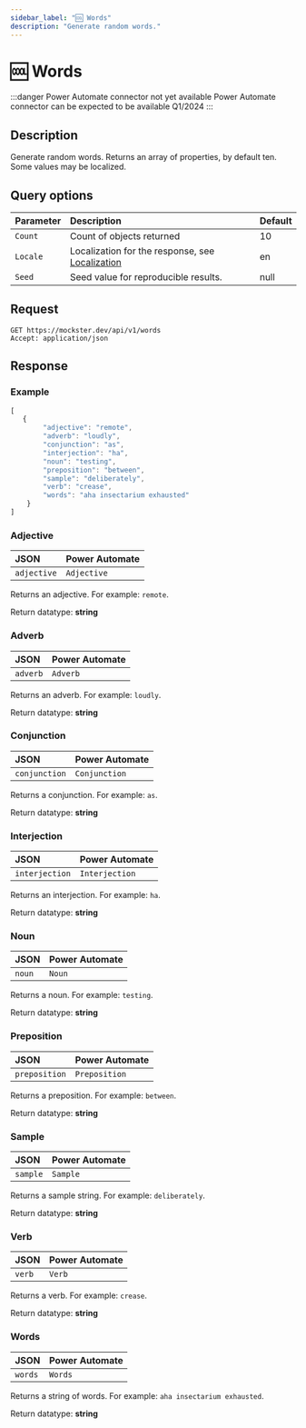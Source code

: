 ```yaml
---
sidebar_label: "🆒 Words"
description: "Generate random words."
---
```


# 🆒 Words

:::danger Power Automate connector not yet available
Power Automate connector can be expected to be available Q1/2024
:::

## Description

Generate random words. Returns an array of properties, by default ten. Some values may be localized.

## Query options

|Parameter|Description|Default|
|---------|:---------|---------|
|`Count`| Count of objects returned | 10 |
|`Locale`| Localization for the response, see [Localization](./../localization) | en |
|`Seed` | Seed value for reproducible results. | null |

## Request

```http title="HTTP"
GET https://mockster.dev/api/v1/words
Accept: application/json  
```

## Response 

### Example 

```jsx title="JSON"
[
   {
        "adjective": "remote",
        "adverb": "loudly",
        "conjunction": "as",
        "interjection": "ha",
        "noun": "testing",
        "preposition": "between",
        "sample": "deliberately",
        "verb": "crease",
        "words": "aha insectarium exhausted"
    }
]
```
### Adjective

|JSON|Power Automate|
|:---------|:---------|
`adjective`|`Adjective`

Returns an adjective. For example: `remote`.

Return datatype: **string**

### Adverb

|JSON|Power Automate|
|:---------|:---------|
`adverb`|`Adverb`

Returns an adverb. For example: `loudly`.

Return datatype: **string**

### Conjunction

|JSON|Power Automate|
|:---------|:---------|
`conjunction`|`Conjunction`

Returns a conjunction. For example: `as`.

Return datatype: **string**

### Interjection

|JSON|Power Automate|
|:---------|:---------|
`interjection`|`Interjection`

Returns an interjection. For example: `ha`.

Return datatype: **string**

### Noun

|JSON|Power Automate|
|:---------|:---------|
`noun`|`Noun`

Returns a noun. For example: `testing`.

Return datatype: **string**

### Preposition

|JSON|Power Automate|
|:---------|:---------|
`preposition`|`Preposition`

Returns a preposition. For example: `between`.

Return datatype: **string**

### Sample

|JSON|Power Automate|
|:---------|:---------|
`sample`|`Sample`

Returns a sample string. For example: `deliberately`.

Return datatype: **string**

### Verb

|JSON|Power Automate|
|:---------|:---------|
`verb`|`Verb`

Returns a verb. For example: `crease`.

Return datatype: **string**

### Words

|JSON|Power Automate|
|:---------|:---------|
`words`|`Words`

Returns a string of words. For example: `aha insectarium exhausted`.

Return datatype: **string**